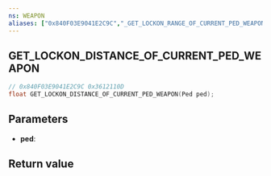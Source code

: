 ```yaml
---
ns: WEAPON
aliases: ["0x840F03E9041E2C9C","_GET_LOCKON_RANGE_OF_CURRENT_PED_WEAPON"]
---
```

## GET_LOCKON_DISTANCE_OF_CURRENT_PED_WEAPON

```c
// 0x840F03E9041E2C9C 0x3612110D
float GET_LOCKON_DISTANCE_OF_CURRENT_PED_WEAPON(Ped ped);
```


## Parameters
* **ped**: 

## Return value
